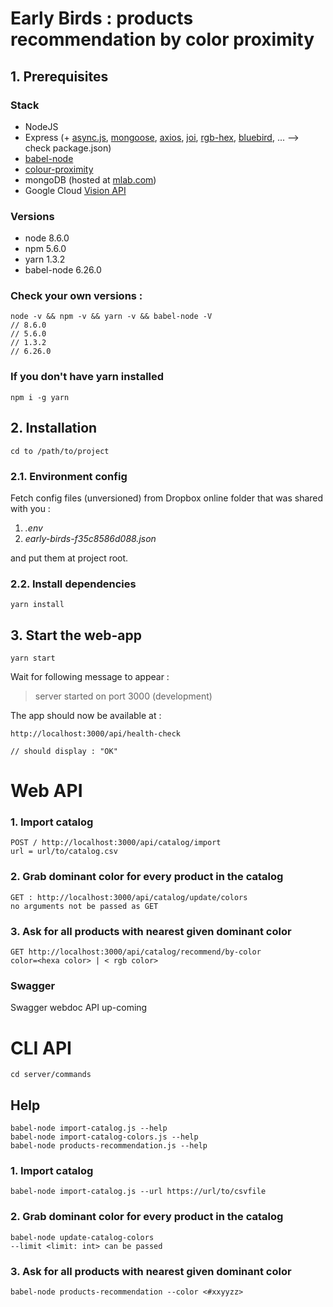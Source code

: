 # Early Birds : products recommendation by color proximity

## 1. Prerequisites

### Stack

 - NodeJS
 - Express (+ [async.js](https://caolan.github.io/async/), [mongoose](http://mongoosejs.com), [axios](https://github.com/axios/axios), [joi](https://www.npmjs.com/package/joi), [rgb-hex](https://github.com/sindresorhus/rgb-hex), [bluebird](https://github.com/petkaantonov/bluebird), ... --> check package.json)
 - [babel-node](https://babeljs.io/docs/usage/cli/)
 - [colour-proximity](https://github.com/gausie/colour-proximity)
 - mongoDB (hosted at [mlab.com](https://www.mlab.com))
 - Google Cloud [Vision API](https://cloud.google.com/vision/?hl=fr)

### Versions
 - node 8.6.0
 - npm 5.6.0
 - yarn 1.3.2
 - babel-node 6.26.0

### Check your own versions : 

    node -v && npm -v && yarn -v && babel-node -V
    // 8.6.0
    // 5.6.0
    // 1.3.2
    // 6.26.0

### If you don't have yarn installed

    npm i -g yarn

## 2. Installation

    cd to /path/to/project

### 2.1. Environment config
Fetch config files (unversioned) from Dropbox online folder that was shared with you :
 1. *.env*
 2. *early-birds-f35c8586d088.json*

and put them at project root.

### 2.2. Install dependencies
    yarn install


## 3. Start the web-app
    yarn start

Wait for following message to appear : 

> server started on port 3000 (development)

The app should now be available at : 

    http://localhost:3000/api/health-check

    // should display : "OK"

# Web API

### 1. Import catalog
    POST / http://localhost:3000/api/catalog/import
    url = url/to/catalog.csv

### 2. Grab dominant color for every product in the catalog
    GET : http://localhost:3000/api/catalog/update/colors
    no arguments not be passed as GET

### 3. Ask for all products with nearest given dominant color
    GET http://localhost:3000/api/catalog/recommend/by-color
    color=<hexa color> | < rgb color>

### Swagger

Swagger webdoc API  up-coming

# CLI API
    cd server/commands
    
## Help

    babel-node import-catalog.js --help
    babel-node import-catalog-colors.js --help
    babel-node products-recommendation.js --help

### 1. Import catalog
    babel-node import-catalog.js --url https://url/to/csvfile

### 2. Grab dominant color for every product in the catalog
    babel-node update-catalog-colors
    --limit <limit: int> can be passed

### 3. Ask for all products with nearest given dominant color
    babel-node products-recommendation --color <#xxyyzz>

